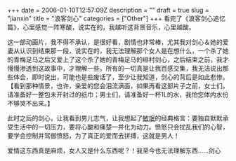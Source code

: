 +++
date = 2006-01-10T12:57:09Z
description = ""
draft = true
slug = "jianxin"
title = "浪客剑心"
categories = ["Other"]
+++
看完了《浪客剑心追忆篇》，心里感觉一阵寒酸，说实在的，我越听这背景音乐，心里越酸。

这一部动画片，我不得不承认，是很好看，剧情也非常棒，尤其我对剑心＆她的爱妻从认识到结束那一段，说实在的，我无法理解那个女人是在想什么，一个杀了她的青梅足马之后又爱上了这个杀了她的青梅足马的绯村剑心，之后结束之前，我才慢慢渗透到这故事中，才理解一些，所有的一切真是让我百感交集，我无法说出那些体会，即时说出，可能也是些废话了，至少让我知道，剑心的背后是如此悲惨。【看到那种情景，也许，亲爱的您会泪流满面，如果再看这部片子之前，女士们，请准备好一整包未开封过的纸巾；男士们，请准备好一杯1L的水，我怕您体内水份不够哭不出来。】

此时之后的剑心，让我看到男儿志气，让我想起了[敏珉](http://wmmzero.yculblog.com/)的经典格言：要独自默默承受生活中的一切压力，要将心酸和痛楚一并化为动力。愤怒只会扰乱我们的心智，要学会控制并驾御愤怒，为了真正的爱而去拼搏，这就是男人！

爱情这东西真是麻烦，女人又是什么东西呢？！我至今也无法理解东西……剑心  